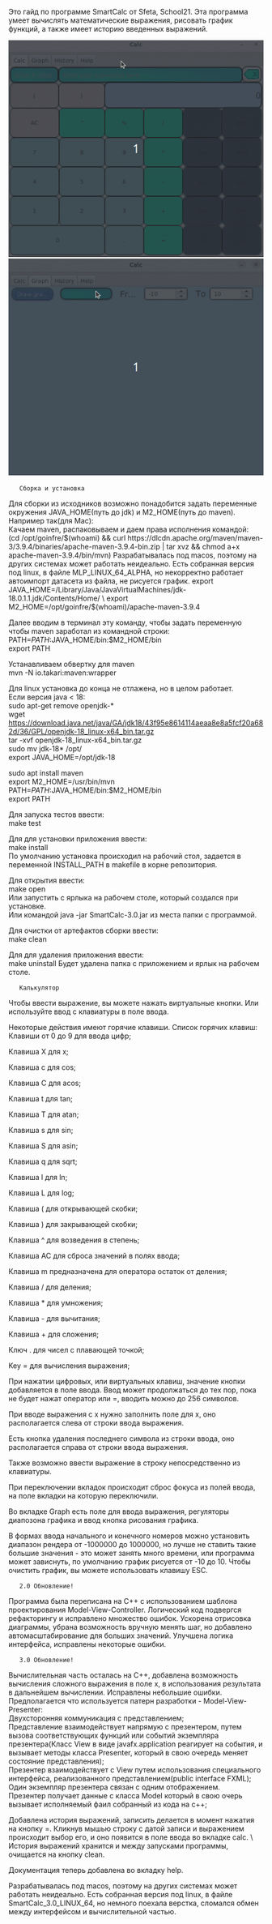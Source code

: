 Это гайд по программе SmartCalc от Sfeta, School21.
Эта программа умеет вычислять математические выражения, рисовать график функций, а также имеет историю введенных выражений.

<img alt="demo1" src="images/1.gif" />
<img alt="demo2" src="images/2.gif" />

       Сборка и установка
Для сборки из исходников возможно понадобится задать переменные окружения JAVA_HOME(путь до jdk) и M2_HOME(путь до maven). \
Например так(для Mac): \
Качаем maven, распаковываем и даем права исполнения командой: \
(cd /opt/goinfre/$(whoami) && curl https://dlcdn.apache.org/maven/maven-3/3.9.4/binaries/apache-maven-3.9.4-bin.zip | tar xvz && chmod a+x apache-maven-3.9.4/bin/mvn)
Разрабатывалась под macos, поэтому на других системах может работать неидеально. Есть собранная версия под linux, в файле MLP_LINUX_64_ALPHA, но некорректно работает автоимпорт датасета из файла, не рисуется график.
export JAVA_HOME=/Library/Java/JavaVirtualMachines/jdk-18.0.1.1.jdk/Contents/Home/ \
export M2_HOME=/opt/goinfre/$(whoami)/apache-maven-3.9.4

Далее вводим в терминал эту команду, чтобы задать переменную чтобы maven заработал из командной строки: \
PATH=$PATH:$JAVA_HOME/bin:$M2_HOME/bin \
export PATH

Устанавливаем обвертку для maven \
mvn -N io.takari:maven:wrapper

Для linux установка до конца не отлажена, но в целом работает. \
Если версия java < 18: \
sudo apt-get remove openjdk-* \
wget https://download.java.net/java/GA/jdk18/43f95e8614114aeaa8e8a5fcf20a682d/36/GPL/openjdk-18_linux-x64_bin.tar.gz \
tar -xvf openjdk-18_linux-x64_bin.tar.gz \
sudo mv jdk-18* /opt/ \
export JAVA_HOME=/opt/jdk-18

sudo apt install maven \
export M2_HOME=/usr/bin/mvn \
PATH=$PATH:$JAVA_HOME/bin:$M2_HOME/bin \
export PATH

Для запуска тестов ввести: \
make test

Для для установки приложения ввести: \
make install \
По умолчанию установка происходил на рабочий стол, задается в переменной INSTALL_PATH в makefile в корне репозитория.

Для открытия ввести: \
make open \
Или запустить с ярлыка на рабочем столе, который создался при установке. \
Или командой java -jar SmartCalc-3.0.jar из места папки с программой.

Для очистки от артефактов сборки ввести: \
make clean

Для для удаления приложения ввести: \
make uninstall
Будет удалена папка с приложением и ярлык на рабочем столе.

       Калькулятор
Чтобы ввести выражение, вы можете нажать виртуальные кнопки.
Или используйте ввод с клавиатуры в поле ввода.

Некоторые действия имеют горячие клавиши.
Список горячих клавиш:
Клавиши от 0 до 9 для ввода цифр;

Клавиша X для х;

Клавиша c для cos;

Клавиша C для acos;

Клавиша t для tan;

Клавиша Т для atan;

Клавиша s для sin;

Клавиша S для asin;

Клавиша q для sqrt;

Клавиша l для ln;

Клавиша L для log;

Клавиша ( для открывающей скобки;

Клавиша ) для закрывающей скобки;

Клавиша ^ для возведения в степень;

Клавиша AC для сброса значений в полях ввода;

Клавиша m предназначена для оператора остаток от деления;

Клавиша / для деления;

Клавиша * для умножения;

Клавиша - для вычитания; 

Клавиша + для сложения;

Ключ . для чисел с плавающей точкой;

Key = для вычисления выражения;

При нажатии цифровых, или виртуальных клавиш, значение кнопки добавляется в поле ввода.
Ввод может продолжаться до тех пор, пока не будет нажат оператор или =, вводить можно до 256 символов.

При вводе выражения с х нужно заполнить поле для x, оно располагается слева от строки ввода выражения.

Есть кнопка удаления последнего символа из строки ввода, оно располагается справа от строки ввода выражения.

Также возможно ввести выражение в строку непосредственно из
клавиатуры.

При переключении вкладок происходит сброс фокуса из полей ввода, на поле вкладки на которую переключили.

Во вкладке Graph есть поле для ввода выражения, регуляторы диапозона графика и ввод кнопка рисования графика. 

В формах ввода начального и конечного номеров можно
установить диапазон рендера от -1000000 до 1000000, но лучше не ставить такие большие значения - это может занять много времени, или программа может зависнуть, по умолчанию график рисуется от -10 до 10.
Чтобы очистить график, вы можете использовать клавишу ESC. 

       2.0 Обновление!
Программа была переписана на C++ с использованием шаблона проектирования Model-View-Controller.
Логический код подвергся рефакторингу и исправлено множество ошибок.
Ускорена отрисовка диаграммы, убрана возможность вручную менять шаг, но добавлено автомасштабирование для больших значений.
Улучшена логика интерфейса, исправлены некоторые ошибки.

       3.0 Обновление!
Вычислительная часть осталась на C++, добавлена возможность вычисления сложного выражения в поле x, в использования результата в дальнейшем вычислении. Исправлены небольшие ошибки. \
Предполагается что используется патерн разработки - Model-View-Presenter: \
Двухсторонняя коммуникация с представлением; \
Представление взаимодействует напрямую с презентером, путем вызова соответствующих функций или событий экземпляра презентера(Класс View в виде javafx.application реагирует на события, и вызывает методы класса Presenter, который в свою очередь меняет состояние представления); \
Презентер взаимодействует с View путем использования специального интерфейса, реализованного представлением(public interface FXML); \
Один экземпляр презентера связан с одним отображением. \
Презентер получает данные с класса Model который в свою очерь вызывает исполняемый фаил собранный из кода на с++;

Добавлена история выражений, записить делается в момент нажатия на кнопку =. Кликнув мышью строку с датой записи и выражением происходит выбор его, и оно появится в поле ввода во вкладке calc. \ История выражений хранится и между запусками программы, очищается на кнопку clean.

Документация теперь добавлена во вкладку help.

Разрабатывалась под macos, поэтому на других системах может работать неидеально. Есть собранная версия под linux, в файле SmartCalc_3.0_LINUX_64, но немного поехала верстка, сломался обмен между интерфейсом и вычислительной частью.
